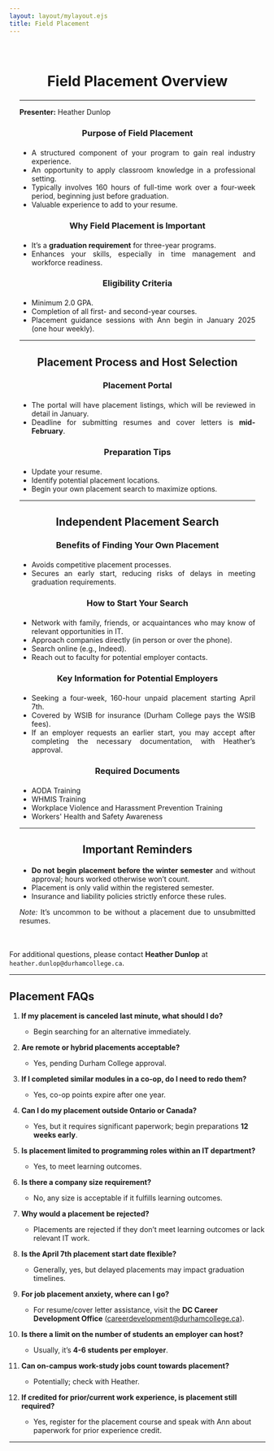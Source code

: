 ```yaml
---
layout: layout/mylayout.ejs
title: Field Placement
---
```


<style>
    .content-container {
        margin: 0 auto;
        max-width: 8.5in;
        padding: 20px;
        text-align: justify;
    } 
    .content-container p {
        margin-bottom: 15px;
    } 
    .content-container h3, .content-container h2, .content-container h1 {
        text-align: center;
        margin-bottom: 20px;
    }
</style>

<div class="content-container">

# Field Placement Overview
---

**Presenter:** Heather Dunlop

### Purpose of Field Placement
- A structured component of your program to gain real industry experience.
- An opportunity to apply classroom knowledge in a professional setting.
- Typically involves 160 hours of full-time work over a four-week period, beginning just before graduation.
- Valuable experience to add to your resume.

### Why Field Placement is Important
- It’s a **graduation requirement** for three-year programs.
- Enhances your skills, especially in time management and workforce readiness.

### Eligibility Criteria
- Minimum 2.0 GPA.
- Completion of all first- and second-year courses.
- Placement guidance sessions with Ann begin in January 2025 (one hour weekly).

---

## Placement Process and Host Selection

### Placement Portal
- The portal will have placement listings, which will be reviewed in detail in January.
- Deadline for submitting resumes and cover letters is **mid-February**.

### Preparation Tips
- Update your resume.
- Identify potential placement locations.
- Begin your own placement search to maximize options.

---

## Independent Placement Search

### Benefits of Finding Your Own Placement
- Avoids competitive placement processes.
- Secures an early start, reducing risks of delays in meeting graduation requirements.

### How to Start Your Search
- Network with family, friends, or acquaintances who may know of relevant opportunities in IT.
- Approach companies directly (in person or over the phone).
- Search online (e.g., Indeed).
- Reach out to faculty for potential employer contacts.

### Key Information for Potential Employers
- Seeking a four-week, 160-hour unpaid placement starting April 7th.
- Covered by WSIB for insurance (Durham College pays the WSIB fees).
- If an employer requests an earlier start, you may accept after completing the necessary documentation, with Heather’s approval.

### Required Documents
- AODA Training
- WHMIS Training
- Workplace Violence and Harassment Prevention Training
- Workers' Health and Safety Awareness

---

## Important Reminders

- **Do not begin placement before the winter semester** and without approval; hours worked otherwise won’t count.
- Placement is only valid within the registered semester.
- Insurance and liability policies strictly enforce these rules.

*Note:* It’s uncommon to be without a placement due to unsubmitted resumes.

</div>

For additional questions, please contact **Heather Dunlop** at `heather.dunlop@durhamcollege.ca`.


---

## Placement FAQs

1. **If my placement is canceled last minute, what should I do?**
   - Begin searching for an alternative immediately.

2. **Are remote or hybrid placements acceptable?**
   - Yes, pending Durham College approval.

3. **If I completed similar modules in a co-op, do I need to redo them?**
   - Yes, co-op points expire after one year.

4. **Can I do my placement outside Ontario or Canada?**
   - Yes, but it requires significant paperwork; begin preparations **12 weeks early**.

5. **Is placement limited to programming roles within an IT department?**
   - Yes, to meet learning outcomes.

6. **Is there a company size requirement?**
   - No, any size is acceptable if it fulfills learning outcomes.

7. **Why would a placement be rejected?**
   - Placements are rejected if they don’t meet learning outcomes or lack relevant IT work.

8. **Is the April 7th placement start date flexible?**
   - Generally, yes, but delayed placements may impact graduation timelines.

9. **For job placement anxiety, where can I go?**
   - For resume/cover letter assistance, visit the **DC Career Development Office** (careerdevelopment@durhamcollege.ca).

10. **Is there a limit on the number of students an employer can host?**
    - Usually, it’s **4-6 students per employer**.

11. **Can on-campus work-study jobs count towards placement?**
    - Potentially; check with Heather.

12. **If credited for prior/current work experience, is placement still required?**
    - Yes, register for the placement course and speak with Ann about paperwork for prior experience credit.

---